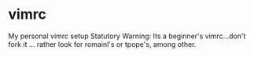 # vimrc
 My personal vimrc setup
 Statutory Warning: 
 Its a beginner's vimrc...don't fork it ... rather look for romainl's or tpope's, among other.
